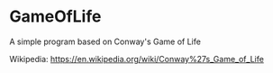# GameOfLife
A simple program based on Conway's Game of Life

Wikipedia: https://en.wikipedia.org/wiki/Conway%27s_Game_of_Life 
